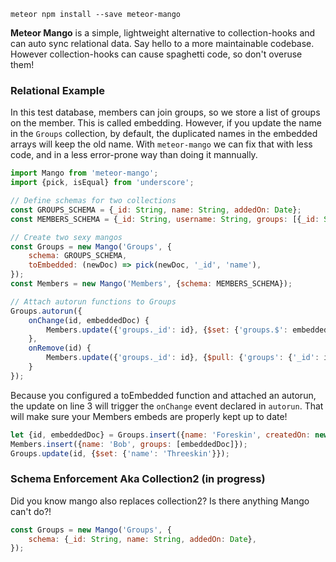 `meteor npm install --save meteor-mango`

**Meteor Mango** is a simple, lightweight alternative to collection-hooks and can auto sync relational data. Say hello to a more maintainable codebase. However collection-hooks can cause spaghetti code, so don't overuse them!

### Relational Example

In this test database, members can join groups, so we store a list of groups on the member. This is called embedding. However, if you update the name in the `Groups` collection, by default, the duplicated names in the embedded arrays will keep the old name. With `meteor-mango` we can fix that with less code, and in a less error-prone way than doing it mannually.

```javascript
import Mango from 'meteor-mango';
import {pick, isEqual} from 'underscore';

// Define schemas for two collections
const GROUPS_SCHEMA = {_id: String, name: String, addedOn: Date};
const MEMBERS_SCHEMA = {_id: String, username: String, groups: [{_id: String, name: String}]};

// Create two sexy mangos
const Groups = new Mango('Groups', {
    schema: GROUPS_SCHEMA,
    toEmbedded: (newDoc) => pick(newDoc, '_id', 'name'),
});
const Members = new Mango('Members', {schema: MEMBERS_SCHEMA});

// Attach autorun functions to Groups
Groups.autorun({
    onChange(id, embeddedDoc) {
        Members.update({'groups._id': id}, {$set: {'groups.$': embeddedDoc}}, {multi:true});
    },
    onRemove(id) {
        Members.update({'groups._id': id}, {$pull: {'groups': {'_id': id}}}, {multi:true});
    }
});
```

Because you configured a toEmbedded function and attached an autorun, the update on line 3 will trigger the `onChange` event declared in `autorun`. That will make sure your Members embeds are properly kept up to date!

```javascript
let {id, embeddedDoc} = Groups.insert({name: 'Foreskin', createdOn: new Date()});
Members.insert({name: 'Bob', groups: [embeddedDoc]});
Groups.update(id, {$set: {'name': 'Threeskin'}});
```

### Schema Enforcement Aka Collection2 (in progress)

Did you know mango also replaces collection2? Is there anything Mango can't do?!

```javascript
const Groups = new Mango('Groups', {
    schema: {_id: String, name: String, addedOn: Date},
});
```
